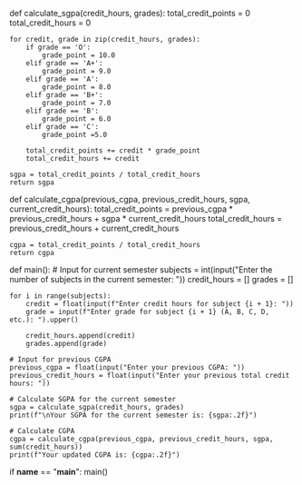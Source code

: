 def calculate_sgpa(credit_hours, grades):
    total_credit_points = 0
    total_credit_hours = 0

    for credit, grade in zip(credit_hours, grades):
        if grade == 'O':
            grade_point = 10.0
        elif grade == 'A+':
            grade_point = 9.0
        elif grade == 'A':
            grade_point = 8.0
        elif grade == 'B+':
            grade_point = 7.0
        elif grade == 'B':
            grade_point = 6.0
        elif grade == 'C':
            grade_point =5.0

        total_credit_points += credit * grade_point
        total_credit_hours += credit

    sgpa = total_credit_points / total_credit_hours
    return sgpa

def calculate_cgpa(previous_cgpa, previous_credit_hours, sgpa, current_credit_hours):
    total_credit_points = previous_cgpa * previous_credit_hours + sgpa * current_credit_hours
    total_credit_hours = previous_credit_hours + current_credit_hours

    cgpa = total_credit_points / total_credit_hours
    return cgpa

def main():
    # Input for current semester
    subjects = int(input("Enter the number of subjects in the current semester: "))
    credit_hours = []
    grades = []

    for i in range(subjects):
        credit = float(input(f"Enter credit hours for subject {i + 1}: "))
        grade = input(f"Enter grade for subject {i + 1} (A, B, C, D, etc.): ").upper()

        credit_hours.append(credit)
        grades.append(grade)

    # Input for previous CGPA
    previous_cgpa = float(input("Enter your previous CGPA: "))
    previous_credit_hours = float(input("Enter your previous total credit hours: "))

    # Calculate SGPA for the current semester
    sgpa = calculate_sgpa(credit_hours, grades)
    print(f"\nYour SGPA for the current semester is: {sgpa:.2f}")

    # Calculate CGPA
    cgpa = calculate_cgpa(previous_cgpa, previous_credit_hours, sgpa, sum(credit_hours))
    print(f"Your updated CGPA is: {cgpa:.2f}")

if __name__ == "__main__":
    main()
